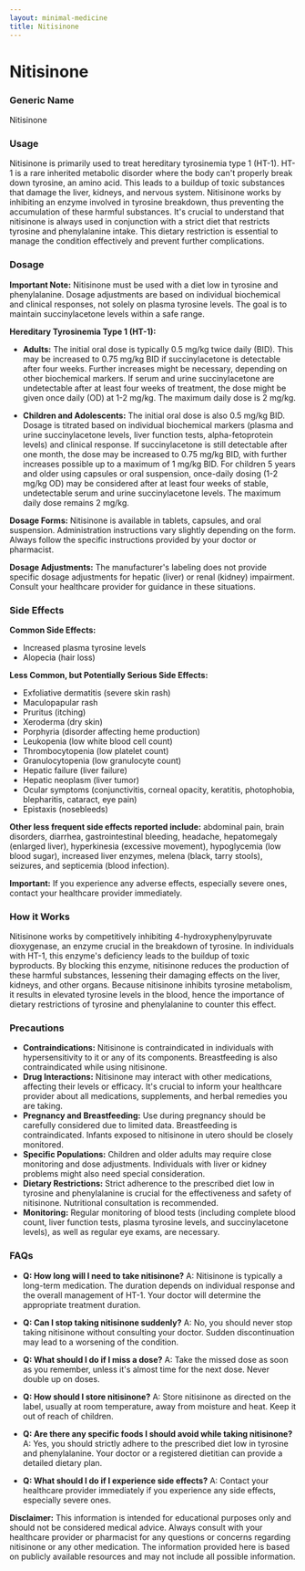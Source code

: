 ```yaml
---
layout: minimal-medicine
title: Nitisinone
---
```


# Nitisinone
### Generic Name
Nitisinone

### Usage
Nitisinone is primarily used to treat hereditary tyrosinemia type 1 (HT-1).  HT-1 is a rare inherited metabolic disorder where the body can't properly break down tyrosine, an amino acid. This leads to a buildup of toxic substances that damage the liver, kidneys, and nervous system. Nitisinone works by inhibiting an enzyme involved in tyrosine breakdown, thus preventing the accumulation of these harmful substances.  It's crucial to understand that nitisinone is always used in conjunction with a strict diet that restricts tyrosine and phenylalanine intake.  This dietary restriction is essential to manage the condition effectively and prevent further complications.

### Dosage

**Important Note:** Nitisinone must be used with a diet low in tyrosine and phenylalanine. Dosage adjustments are based on individual biochemical and clinical responses, not solely on plasma tyrosine levels.  The goal is to maintain succinylacetone levels within a safe range.

**Hereditary Tyrosinemia Type 1 (HT-1):**

* **Adults:** The initial oral dose is typically 0.5 mg/kg twice daily (BID). This may be increased to 0.75 mg/kg BID if succinylacetone is detectable after four weeks.  Further increases might be necessary, depending on other biochemical markers.  If serum and urine succinylacetone are undetectable after at least four weeks of treatment, the dose might be given once daily (OD) at 1-2 mg/kg. The maximum daily dose is 2 mg/kg.

* **Children and Adolescents:** The initial oral dose is also 0.5 mg/kg BID. Dosage is titrated based on individual biochemical markers (plasma and urine succinylacetone levels, liver function tests, alpha-fetoprotein levels) and clinical response.  If succinylacetone is still detectable after one month, the dose may be increased to 0.75 mg/kg BID, with further increases possible up to a maximum of 1 mg/kg BID.  For children 5 years and older using capsules or oral suspension, once-daily dosing (1-2 mg/kg OD) may be considered after at least four weeks of stable, undetectable serum and urine succinylacetone levels. The maximum daily dose remains 2 mg/kg.

**Dosage Forms:** Nitisinone is available in tablets, capsules, and oral suspension.  Administration instructions vary slightly depending on the form.  Always follow the specific instructions provided by your doctor or pharmacist.

**Dosage Adjustments:**  The manufacturer's labeling does not provide specific dosage adjustments for hepatic (liver) or renal (kidney) impairment. Consult your healthcare provider for guidance in these situations.


### Side Effects

**Common Side Effects:**

* Increased plasma tyrosine levels
* Alopecia (hair loss)

**Less Common, but Potentially Serious Side Effects:**

* Exfoliative dermatitis (severe skin rash)
* Maculopapular rash
* Pruritus (itching)
* Xeroderma (dry skin)
* Porphyria (disorder affecting heme production)
* Leukopenia (low white blood cell count)
* Thrombocytopenia (low platelet count)
* Granulocytopenia (low granulocyte count)
* Hepatic failure (liver failure)
* Hepatic neoplasm (liver tumor)
* Ocular symptoms (conjunctivitis, corneal opacity, keratitis, photophobia, blepharitis, cataract, eye pain)
* Epistaxis (nosebleeds)

**Other less frequent side effects reported include:** abdominal pain, brain disorders, diarrhea, gastrointestinal bleeding, headache, hepatomegaly (enlarged liver), hyperkinesia (excessive movement), hypoglycemia (low blood sugar), increased liver enzymes, melena (black, tarry stools), seizures, and septicemia (blood infection).

**Important:**  If you experience any adverse effects, especially severe ones, contact your healthcare provider immediately.

### How it Works

Nitisinone works by competitively inhibiting 4-hydroxyphenylpyruvate dioxygenase, an enzyme crucial in the breakdown of tyrosine.  In individuals with HT-1, this enzyme's deficiency leads to the buildup of toxic byproducts. By blocking this enzyme, nitisinone reduces the production of these harmful substances, lessening their damaging effects on the liver, kidneys, and other organs.  Because nitisinone inhibits tyrosine metabolism, it results in elevated tyrosine levels in the blood, hence the importance of dietary restrictions of tyrosine and phenylalanine to counter this effect.

### Precautions

* **Contraindications:** Nitisinone is contraindicated in individuals with hypersensitivity to it or any of its components. Breastfeeding is also contraindicated while using nitisinone.
* **Drug Interactions:** Nitisinone may interact with other medications, affecting their levels or efficacy. It's crucial to inform your healthcare provider about all medications, supplements, and herbal remedies you are taking.
* **Pregnancy and Breastfeeding:**  Use during pregnancy should be carefully considered due to limited data.  Breastfeeding is contraindicated.  Infants exposed to nitisinone in utero should be closely monitored.
* **Specific Populations:**  Children and older adults may require close monitoring and dose adjustments.  Individuals with liver or kidney problems might also need special consideration.
* **Dietary Restrictions:** Strict adherence to the prescribed diet low in tyrosine and phenylalanine is crucial for the effectiveness and safety of nitisinone.  Nutritional consultation is recommended.
* **Monitoring:** Regular monitoring of blood tests (including complete blood count, liver function tests, plasma tyrosine levels, and succinylacetone levels), as well as regular eye exams, are necessary.


### FAQs

* **Q: How long will I need to take nitisinone?** A:  Nitisinone is typically a long-term medication. The duration depends on individual response and the overall management of HT-1.  Your doctor will determine the appropriate treatment duration.

* **Q: Can I stop taking nitisinone suddenly?** A: No, you should never stop taking nitisinone without consulting your doctor.  Sudden discontinuation may lead to a worsening of the condition.

* **Q: What should I do if I miss a dose?** A: Take the missed dose as soon as you remember, unless it's almost time for the next dose.  Never double up on doses.

* **Q: How should I store nitisinone?** A: Store nitisinone as directed on the label, usually at room temperature, away from moisture and heat. Keep it out of reach of children.

* **Q: Are there any specific foods I should avoid while taking nitisinone?** A: Yes, you should strictly adhere to the prescribed diet low in tyrosine and phenylalanine. Your doctor or a registered dietitian can provide a detailed dietary plan.

* **Q: What should I do if I experience side effects?** A: Contact your healthcare provider immediately if you experience any side effects, especially severe ones.



**Disclaimer:** This information is intended for educational purposes only and should not be considered medical advice.  Always consult with your healthcare provider or pharmacist for any questions or concerns regarding nitisinone or any other medication.  The information provided here is based on publicly available resources and may not include all possible information.
